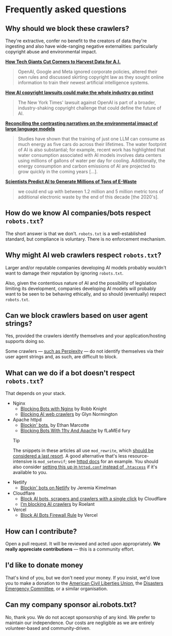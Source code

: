 # Frequently asked questions

## Why should we block these crawlers?

They're extractive, confer no benefit to the creators of data they're ingesting and also have wide-ranging negative externalities: particularly copyright abuse and environmental impact.

**[How Tech Giants Cut Corners to Harvest Data for A.I.](https://www.nytimes.com/2024/04/06/technology/tech-giants-harvest-data-artificial-intelligence.html?unlocked_article_code=1.ik0.Ofja.L21c1wyW-0xj&ugrp=m)**
> OpenAI, Google and Meta ignored corporate policies, altered their own rules and discussed skirting copyright law as they sought online information to train their newest artificial intelligence systems.

**[How AI copyright lawsuits could make the whole industry go extinct](https://www.theverge.com/24062159/ai-copyright-fair-use-lawsuits-new-york-times-openai-chatgpt-decoder-podcast)**
> The New York Times' lawsuit against OpenAI is part of a broader, industry-shaking copyright challenge that could define the future of AI.

**[Reconciling the contrasting narratives on the environmental impact of large language models](https://www.nature.com/articles/s41598-024-76682-6)**
> Studies have shown that the training of just one LLM can consume as much energy as five cars do across their lifetimes. The water footprint of AI is also substantial; for example, recent work has highlighted that water consumption associated with AI models involves data centers using millions of gallons of water per day for cooling. Additionally, the energy consumption and carbon emissions of AI are projected to grow quickly in the coming years [...].

**[Scientists Predict AI to Generate Millions of Tons of E-Waste](https://www.sciencealert.com/scientists-predict-ai-to-generate-millions-of-tons-of-e-waste)**
> we could end up with between 1.2 million and 5 million metric tons of additional electronic waste by the end of this decade [the 2020's].

## How do we know AI companies/bots respect `robots.txt`?

The short answer is that we don't. `robots.txt` is a well-established standard, but compliance is voluntary. There is no enforcement mechanism.

## Why might AI web crawlers respect `robots.txt`?

Larger and/or reputable companies developing AI models probably wouldn't want to damage their reputation by ignoring `robots.txt`.

Also, given the contentious nature of AI and the possibility of legislation limiting its development, companies developing AI models will probably want to be seen to be behaving ethically, and so should (eventually) respect `robots.txt`.

## Can we block crawlers based on user agent strings?

Yes, provided the crawlers identify themselves and your application/hosting supports doing so.

Some crawlers — [such as Perplexity](https://rknight.me/blog/perplexity-ai-is-lying-about-its-user-agent/) — do not identify themselves via their user agent strings and, as such, are difficult to block.

## What can we do if a bot doesn't respect `robots.txt`?

That depends on your stack.

- Nginx
  - [Blocking Bots with Nginx](https://rknight.me/blog/blocking-bots-with-nginx/) by Robb Knight
  - [Blocking AI web crawlers](https://underlap.org/blocking-ai-web-crawlers) by Glyn Normington
- Apache httpd
  - [Blockin' bots.](https://ethanmarcotte.com/wrote/blockin-bots/) by Ethan Marcotte
  - [Blocking Bots With 11ty And Apache](https://flamedfury.com/posts/blocking-bots-with-11ty-and-apache/) by fLaMEd fury
  > [!TIP]
  > The snippets in these articles all use `mod_rewrite`, which [should be considered a last resort](https://httpd.apache.org/docs/trunk/rewrite/avoid.html). A good alternative that's less resource-intensive is `mod_setenvif`; see [httpd docs](https://httpd.apache.org/docs/trunk/rewrite/access.html#blocking-of-robots) for an example. You should also consider [setting this up in `httpd.conf` instead of `.htaccess`](https://httpd.apache.org/docs/trunk/howto/htaccess.html#when) if it's available to you.
- Netlify
  - [Blockin' bots on Netlify](https://www.jeremiak.com/blog/block-bots-netlify-edge-functions/) by Jeremia Kimelman
- Cloudflare
  - [Block AI bots, scrapers and crawlers with a single click](https://blog.cloudflare.com/declaring-your-aindependence-block-ai-bots-scrapers-and-crawlers-with-a-single-click) by Cloudflare
  - [I’m blocking AI crawlers](https://roelant.net/en/2024/im-blocking-ai-crawlers-part-2/) by Roelant
- Vercel
  - [Block AI Bots Firewall Rule](https://vercel.com/templates/firewall/block-ai-bots-firewall-rule) by Vercel

## How can I contribute?

Open a pull request. It will be reviewed and acted upon appropriately. **We really appreciate contributions** — this is a community effort.

## I'd like to donate money

That's kind of you, but we don't need your money. If you insist, we'd love you to make a donation to the [American Civil Liberties Union](https://www.aclu.org/), the [Disasters Emergency Committee](https://www.dec.org.uk/), or a similar organisation.

## Can my company sponsor ai.robots.txt?

No, thank you. We do not accept sponsorship of any kind. We prefer to maintain our independence. Our costs are negligible as we are entirely volunteer-based and community-driven.
